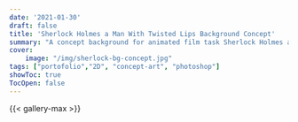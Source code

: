 ```yaml
---
date: '2021-01-30'
draft: false
title: 'Sherlock Holmes a Man With Twisted Lips Background Concept'
summary: "A concept background for animated film task Sherlock Holmes a Man With Twisted Lips" 
cover:
    image: "/img/sherlock-bg-concept.jpg"
tags: ["portofolio","2D", "concept-art", "photoshop"]
showToc: true
TocOpen: false
---
```

{{< gallery-max >}}



